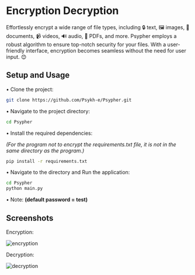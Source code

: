 # Encryption Decryption
 Effortlessly encrypt a wide range of file types, including 🔒 text, 🖼️ images, 📄 documents, 📹 videos, 🔊 audio, 📎 PDFs, and more. Psypher employs a robust algorithm to ensure top-notch security for your files. With a user-friendly interface, encryption becomes seamless without the need for user input. 😊

## Setup and Usage

• Clone the project:

```bash 
git clone https://github.com/Psykh-e/Psypher.git
```

• Navigate to the project directory:

```bash 
cd Psypher
```

• Install the required dependencies:

*(For the program not to encrypt the requirements.txt file, it is not in the same directory as the program.)*

```bash 
pip install -r requirements.txt
```

• Navigate to the directory and Run the application:

```bash 
cd Psypher
python main.py
```

• Note: **(default password = test)**
    

## Screenshots
Encryption:

![encryption](https://github.com/Psykh-e/Psypher/assets/66534576/7bbee344-d576-4831-8d1d-52baf957a997)


Decryption:

![decryption](https://github.com/Psykh-e/Psypher/assets/66534576/b446a501-7436-4e70-a273-e65359846160)





  
